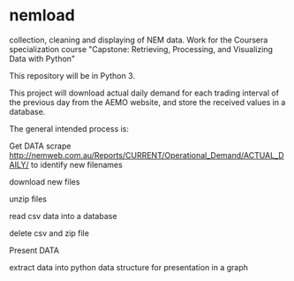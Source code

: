 # nemload
collection, cleaning and displaying of NEM data. Work for the Coursera specialization course "Capstone: Retrieving, Processing, and Visualizing Data with Python"


This repository will be in Python 3. 

This project will download actual daily demand for each trading interval of the previous day from the AEMO website, and store the received values in a database.  

The general intended process is:

Get DATA
 scrape http://nemweb.com.au/Reports/CURRENT/Operational_Demand/ACTUAL_DAILY/ to identify new filenames

download new files
 
 unzip files
 
 read csv data into a database
 
 delete csv and zip file
 

Present DATA

extract data into python data structure for presentation in a graph
